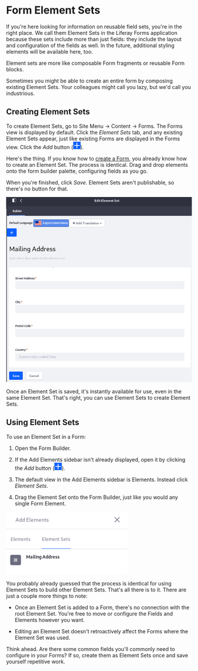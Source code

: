 # Form Element Sets [](id=form-element-sets)

If you're here looking for information on reusable field sets, you're in the
right place. We call them Element Sets in the Liferay Forms application because
these sets include more than just fields: they include the layout and
configuration of the fields as well. In the future, additional styling elements
will be available here, too. 

Element sets are more like composable Form fragments or reusable Form blocks. 

Sometimes you might be able to create an entire form by composing existing
Element Sets. Your colleagues might call you lazy, but we'd call you
industrious.

## Creating Element Sets [](id=creating-element-sets)

To create Element Sets, go to Site Menu &rarr; Content &rarr; Forms. The Forms
view is displayed by default. Click the *Element Sets* tab, and any existing
Element Sets appear, just like existing Forms are displayed in the Forms view.
Click the *Add* button (![Add](../../images/icon-add.png)).

Here's the thing. If you know how to 
[create a Form](/discover/portal/-/knowledge_base/7-1/creating-and-managing-forms), 
you already know how to create an Element Set. The process is identical. Drag
and drop elements onto the form builder palette, configuring fields as you go.

When you're finished, click *Save*. Element Sets aren't publishable, so there's
no button for that.

![Figure 1: Creating Element Sets is just like creating Forms. You just can't publish them.](../../images/forms-element-sets.png)

Once an Element Set is saved, it's instantly available for use, even in the same
Element Set. That's right, you can use Element Sets to create Element Sets.

## Using Element Sets [](id=using-element-sets)

To use an Element Set in a Form:

1.  Open the Form Builder.

2.  If the Add Elements sidebar isn't already displayed, open it by clicking the
    *Add* button (![Add](../../images/icon-add.png)).

3.  The default view in the Add Elements sidebar is Elements. Instead click
    *Element Sets*.

4.  Drag the Element Set onto the Form Builder, just like you would any single
    Form Element.

![Figure 2: Add an Element Set the same way you add other Form Elements, like fields.](../../images/forms-add-element-set.png)

You probably already guessed that the process is identical for using Element
Sets to build other Element Sets. That's all there is to it. There are just a
couple more things to note:

- Once an Element Set is added to a Form, there's no connection with the root
  Element Set. You're free to move or configure the Fields and Elements however
  you want.

- Editing an Element Set doesn't retroactively affect the Forms where the
  Element Set was used. 

Think ahead. Are there some common fields you'll commonly need to configure in
your Forms? If so, create them as Element Sets once and save yourself
repetitive work.

